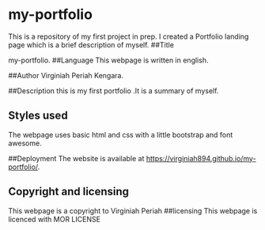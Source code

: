 # my-portfolio
This is a repository of my first project in prep. I created a Portfolio landing page which is a brief description of myself.
##Title

my-portfolio.
##Language
This webpage is written in english.

##Author
Virginiah Periah Kengara.

##Description
this is my first portfolio .It is a summary of myself.
## Styles used
The webpage uses basic html and css with a little bootstrap and font awesome.

##Deployment
The website is available at 
 https://virginiah894.github.io/my-portfolio/.
 
## Copyright and licensing
This webpage is a copyright to Virginiah Periah 
##licensing
This webpage is licenced with MOR LICENSE
